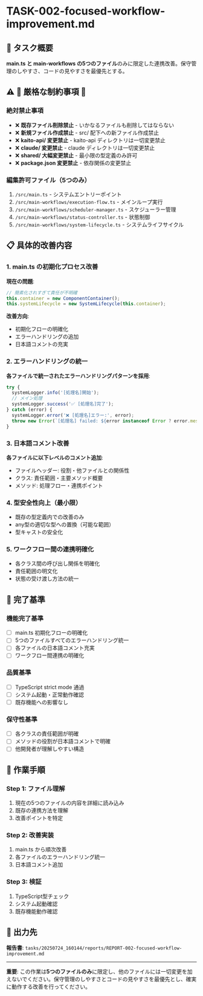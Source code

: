 # TASK-002-focused-workflow-improvement.md

## 🎯 タスク概要
**main.ts と main-workflows の5つのファイル**のみに限定した連携改善。保守管理のしやすさ、コードの見やすさを最優先とする。

## ⚠️ 🚨 **厳格な制約事項** 🚨

### 絶対禁止事項
- ❌ **既存ファイル削除禁止** - いかなるファイルも削除してはならない
- ❌ **新規ファイル作成禁止** - src/ 配下への新ファイル作成禁止
- ❌ **kaito-api/ 変更禁止** - kaito-api ディレクトリは一切変更禁止
- ❌ **claude/ 変更禁止** - claude ディレクトリは一切変更禁止
- ❌ **shared/ 大幅変更禁止** - 最小限の型定義のみ許可
- ❌ **package.json 変更禁止** - 依存関係の変更禁止

### 編集許可ファイル（5つのみ）
1. `/src/main.ts` - システムエントリーポイント
2. `/src/main-workflows/execution-flow.ts` - メインループ実行
3. `/src/main-workflows/scheduler-manager.ts` - スケジューラー管理
4. `/src/main-workflows/status-controller.ts` - 状態制御
5. `/src/main-workflows/system-lifecycle.ts` - システムライフサイクル

## 📋 具体的改善内容

### 1. main.ts の初期化プロセス改善
**現在の問題**:
```typescript
// 簡素化されすぎて責任が不明確
this.container = new ComponentContainer();
this.systemLifecycle = new SystemLifecycle(this.container);
```

**改善方向**:
- 初期化フローの明確化
- エラーハンドリングの追加
- 日本語コメントの充実

### 2. エラーハンドリングの統一
**各ファイルで統一されたエラーハンドリングパターンを採用**:
```typescript
try {
  systemLogger.info('[処理名]開始');
  // メイン処理
  systemLogger.success('✅ [処理名]完了');
} catch (error) {
  systemLogger.error('❌ [処理名]エラー:', error);
  throw new Error(`[処理名] failed: ${error instanceof Error ? error.message : 'Unknown error'}`);
}
```

### 3. 日本語コメント改善
**各ファイルに以下レベルのコメント追加**:
- ファイルヘッダー: 役割・他ファイルとの関係性
- クラス: 責任範囲・主要メソッド概要
- メソッド: 処理フロー・連携ポイント

### 4. 型安全性向上（最小限）
- 既存の型定義内での改善のみ
- any型の適切な型への置換（可能な範囲）
- 型キャストの安全化

### 5. ワークフロー間の連携明確化
- 各クラス間の呼び出し関係を明確化
- 責任範囲の明文化
- 状態の受け渡し方法の統一

## 🎯 完了基準

### 機能完了基準
- [ ] main.ts 初期化フローの明確化
- [ ] 5つのファイルすべてのエラーハンドリング統一
- [ ] 各ファイルの日本語コメント充実
- [ ] ワークフロー間連携の明確化

### 品質基準
- [ ] TypeScript strict mode 通過
- [ ] システム起動・正常動作確認
- [ ] 既存機能への影響なし

### 保守性基準
- [ ] 各クラスの責任範囲が明確
- [ ] メソッドの役割が日本語コメントで明確
- [ ] 他開発者が理解しやすい構造

## 📝 作業手順

### Step 1: ファイル理解
1. 現在の5つのファイルの内容を詳細に読み込み
2. 既存の連携方法を理解
3. 改善ポイントを特定

### Step 2: 改善実装
1. main.ts から順次改善
2. 各ファイルのエラーハンドリング統一
3. 日本語コメント追加

### Step 3: 検証
1. TypeScript型チェック
2. システム起動確認
3. 既存機能動作確認

## 📁 出力先
**報告書**: `tasks/20250724_160144/reports/REPORT-002-focused-workflow-improvement.md`

---

**重要**: この作業は**5つのファイルのみ**に限定し、他のファイルには一切変更を加えないでください。保守管理のしやすさとコードの見やすさを最優先とし、確実に動作する改善を行ってください。